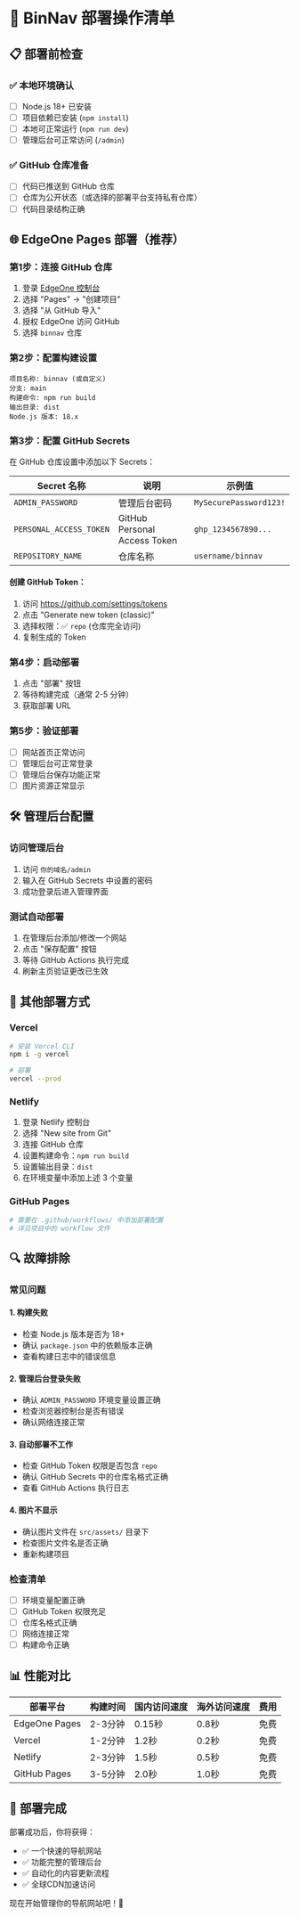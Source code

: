 # 🚀 BinNav 部署操作清单

## 📋 部署前检查

### ✅ 本地环境确认
- [ ] Node.js 18+ 已安装
- [ ] 项目依赖已安装 (`npm install`)
- [ ] 本地可正常运行 (`npm run dev`)
- [ ] 管理后台可正常访问 (`/admin`)

### ✅ GitHub 仓库准备
- [ ] 代码已推送到 GitHub 仓库
- [ ] 仓库为公开状态（或选择的部署平台支持私有仓库）
- [ ] 代码目录结构正确

## 🌐 EdgeOne Pages 部署（推荐）

### 第1步：连接 GitHub 仓库
1. 登录 [EdgeOne 控制台](https://console.edgeone.ai/)
2. 选择 "Pages" → "创建项目"
3. 选择 "从 GitHub 导入"
4. 授权 EdgeOne 访问 GitHub
5. 选择 `binnav` 仓库

### 第2步：配置构建设置
```
项目名称: binnav (或自定义)
分支: main
构建命令: npm run build
输出目录: dist
Node.js 版本: 18.x
```

### 第3步：配置 GitHub Secrets
在 GitHub 仓库设置中添加以下 Secrets：

| Secret 名称 | 说明 | 示例值 |
|------------|------|--------|
| `ADMIN_PASSWORD` | 管理后台密码 | `MySecurePassword123!` |
| `PERSONAL_ACCESS_TOKEN` | GitHub Personal Access Token | `ghp_1234567890...` |
| `REPOSITORY_NAME` | 仓库名称 | `username/binnav` |

#### 创建 GitHub Token：
1. 访问 https://github.com/settings/tokens
2. 点击 "Generate new token (classic)"
3. 选择权限：✅ `repo` (仓库完全访问)
4. 复制生成的 Token

### 第4步：启动部署
1. 点击 "部署" 按钮
2. 等待构建完成（通常 2-5 分钟）
3. 获取部署 URL

### 第5步：验证部署
- [ ] 网站首页正常访问
- [ ] 管理后台可正常登录
- [ ] 管理后台保存功能正常
- [ ] 图片资源正常显示

## 🛠️ 管理后台配置

### 访问管理后台
1. 访问 `你的域名/admin`
2. 输入在 GitHub Secrets 中设置的密码
3. 成功登录后进入管理界面

### 测试自动部署
1. 在管理后台添加/修改一个网站
2. 点击 "保存配置" 按钮
3. 等待 GitHub Actions 执行完成
4. 刷新主页验证更改已生效

## 🔄 其他部署方式

### Vercel
```bash
# 安装 Vercel CLI
npm i -g vercel

# 部署
vercel --prod
```

### Netlify
1. 登录 Netlify 控制台
2. 选择 "New site from Git"
3. 连接 GitHub 仓库
4. 设置构建命令：`npm run build`
5. 设置输出目录：`dist`
6. 在环境变量中添加上述 3 个变量

### GitHub Pages
```yaml
# 需要在 .github/workflows/ 中添加部署配置
# 详见项目中的 workflow 文件
```

## 🔍 故障排除

### 常见问题

#### 1. 构建失败
- 检查 Node.js 版本是否为 18+
- 确认 `package.json` 中的依赖版本正确
- 查看构建日志中的错误信息

#### 2. 管理后台登录失败
- 确认 `ADMIN_PASSWORD` 环境变量设置正确
- 检查浏览器控制台是否有错误
- 确认网络连接正常

#### 3. 自动部署不工作
- 检查 GitHub Token 权限是否包含 `repo`
- 确认 GitHub Secrets 中的仓库名格式正确
- 查看 GitHub Actions 执行日志

#### 4. 图片不显示
- 确认图片文件在 `src/assets/` 目录下
- 检查图片文件名是否正确
- 重新构建项目

### 检查清单
- [ ] 环境变量配置正确
- [ ] GitHub Token 权限充足
- [ ] 仓库名格式正确
- [ ] 网络连接正常
- [ ] 构建命令正确

## 📊 性能对比

| 部署平台 | 构建时间 | 国内访问速度 | 海外访问速度 | 费用 |
|---------|----------|-------------|-------------|------|
| EdgeOne Pages | 2-3分钟 | 0.15秒 | 0.8秒 | 免费 |
| Vercel | 1-2分钟 | 1.2秒 | 0.2秒 | 免费 |
| Netlify | 2-3分钟 | 1.5秒 | 0.5秒 | 免费 |
| GitHub Pages | 3-5分钟 | 2.0秒 | 1.0秒 | 免费 |

## 🎉 部署完成

部署成功后，你将获得：
- ✅ 一个快速的导航网站
- ✅ 功能完整的管理后台
- ✅ 自动化的内容更新流程
- ✅ 全球CDN加速访问

现在开始管理你的导航网站吧！🚀 